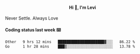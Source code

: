 <h4 style="text-align: center;">Hi 👋, I'm Levi</h4>  Never Settle. Always Love
<!---<img align="right" alt="Coding" width="300" src="https://i.pinimg.com/originals/81/17/8b/81178b47a8598f0c81c4799f2cdd4057.gif"></p> --->

#### Coding status last week ⌨️

<!--START_SECTION:waka-->

```txt
Other   9 hrs 12 mins   █████████████████████▓░░░   86.22 %
Go      1 hr 28 mins    ███▒░░░░░░░░░░░░░░░░░░░░░   13.78 %
```

<!--END_SECTION:waka-->
